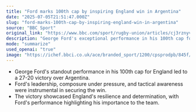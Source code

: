```yaml
---
title: "Ford marks 100th cap by inspiring England win in Argentina"
date: "2025-07-05T21:51:47.000Z"
slug: "ford-marks-100th-cap-by-inspiring-england-win-in-argentina"
source: "BBC Sport"
original_link: "https://www.bbc.com/sport/rugby-union/articles/cj3rznyv8gro"
description: "George Ford's exceptional performance in his 100th cap for England was crucial in their 27-20 victory over Argentina, showcasing his leadership and tactical skills. Ford's composure under pressure and strategic awareness played a key role in securing the win, highlighting his importance to the team. The victory demonstrated England's resilience and determination, with Ford's standout performance being a key factor in their success."
mode: "summarize"
used_openai: "true"
image: "https://ichef.bbci.co.uk/ace/branded_sport/1200/cpsprodpb/845f/live/5ba9ab60-59ee-11f0-b5c5-012c5796682d.jpg"
---
```


- George Ford's standout performance in his 100th cap for England led to a 27-20 victory over Argentina.
- Ford's leadership, composure under pressure, and tactical awareness were instrumental in securing the win.
- The victory showcased England's resilience and determination, with Ford's performance highlighting his importance to the team.